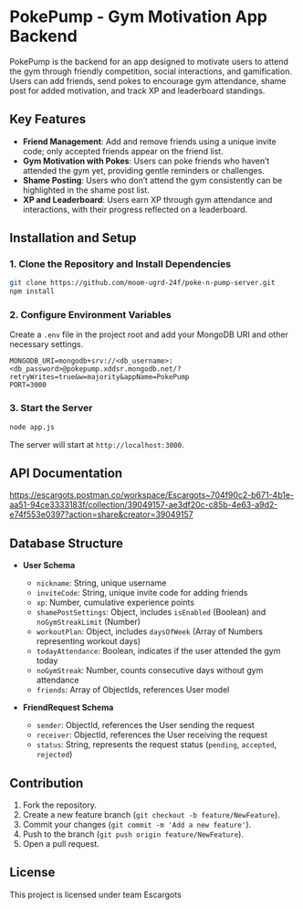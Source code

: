 
# PokePump - Gym Motivation App Backend

PokePump is the backend for an app designed to motivate users to attend the gym through friendly competition, social interactions, and gamification. Users can add friends, send pokes to encourage gym attendance, shame post for added motivation, and track XP and leaderboard standings.

## Key Features

- **Friend Management**: Add and remove friends using a unique invite code; only accepted friends appear on the friend list.
- **Gym Motivation with Pokes**: Users can poke friends who haven’t attended the gym yet, providing gentle reminders or challenges.
- **Shame Posting**: Users who don’t attend the gym consistently can be highlighted in the shame post list.
- **XP and Leaderboard**: Users earn XP through gym attendance and interactions, with their progress reflected on a leaderboard.

## Installation and Setup

### 1. Clone the Repository and Install Dependencies

```bash
git clone https://github.com/moom-ugrd-24f/poke-n-pump-server.git
npm install
```

### 2. Configure Environment Variables

Create a `.env` file in the project root and add your MongoDB URI and other necessary settings.

```plaintext
MONGODB_URI=mongodb+srv://<db_username>:<db_password>@pokepump.xddsr.mongodb.net/?retryWrites=true&w=majority&appName=PokePump
PORT=3000
```

### 3. Start the Server

```bash
node app.js
```

The server will start at `http://localhost:3000`.

## API Documentation
https://escargots.postman.co/workspace/Escargots~704f90c2-b671-4b1e-aa51-94ce3333183f/collection/39049157-ae3df20c-c85b-4e63-a9d2-e74f553e0397?action=share&creator=39049157

## Database Structure

- **User Schema**
  - `nickname`: String, unique username
  - `inviteCode`: String, unique invite code for adding friends
  - `xp`: Number, cumulative experience points
  - `shamePostSettings`: Object, includes `isEnabled` (Boolean) and `noGymStreakLimit` (Number)
  - `workoutPlan`: Object, includes `daysOfWeek` (Array of Numbers representing workout days)
  - `todayAttendance`: Boolean, indicates if the user attended the gym today
  - `noGymStreak`: Number, counts consecutive days without gym attendance
  - `friends`: Array of ObjectIds, references User model

- **FriendRequest Schema**
  - `sender`: ObjectId, references the User sending the request
  - `receiver`: ObjectId, references the User receiving the request
  - `status`: String, represents the request status (`pending`, `accepted`, `rejected`)

## Contribution

1. Fork the repository.
2. Create a new feature branch (`git checkout -b feature/NewFeature`).
3. Commit your changes (`git commit -m 'Add a new feature'`).
4. Push to the branch (`git push origin feature/NewFeature`).
5. Open a pull request.

## License

This project is licensed under team Escargots
